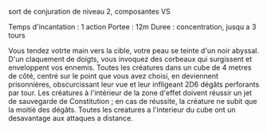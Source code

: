 sort de conjuration de niveau 2, composantes VS

Temps d'incantation : 1 action
Portee : 12m
Duree : concentration, jusqu a 3 tours

Vous tendez votrte main vers la cible, votre peau se teinte d'un noir abyssal.
D'un claquement de doigts, vous invoquez des corbeaux qui surgissent et enveloppent vos ennemis. Toutes les créatures dans un cube de 4 metres de côté, centré sur le point que vous avez choisi, en deviennent prisonnières, obscurcissant leur vue et leur infligeant 2D6 dégâts perforants par tour.
Les créatures à l'intérieur de la zone d'effet doivent réussir un jet de sauvegarde de Constitution ; en cas de réussite, la créature ne subit que la moitié des dégâts.
Toutes les creatures a l'interieur du cube ont un desavantage aux attaques a distance.